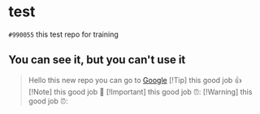 # test
`#990055` this test repo for training
## You can see it, but you can't use it
> Hello this new repo
you can go to [Google](https://www.google.com)
[!Tip] this good job :+1:
[!Note] this good job :tada:
[!Important] this good job ⏰:
[!Warning] this good job ⏰:
> 
